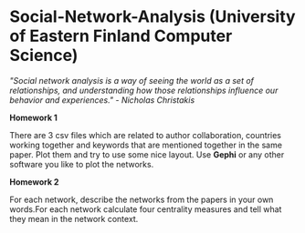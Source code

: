 # Social-Network-Analysis (University of Eastern Finland Computer Science)
*"Social network analysis is a way of seeing the world as a set of relationships, and understanding how those relationships influence our behavior and experiences."  - Nicholas Christakis*

****Homework 1**** 

There are 3 csv files which are related to author collaboration, countries working together and keywords that are mentioned together in the same paper. Plot them and try to use some nice layout. Use **Gephi** or any other software you like to plot the networks.

****Homework 2**** 

For each network, describe the networks from the papers in your own words.For each network calculate four centrality measures and tell what they mean in the network context.
